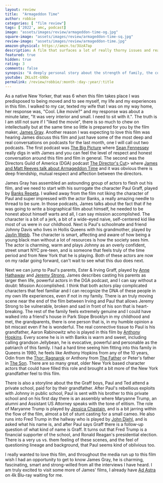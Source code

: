 ```yaml
---
layout: review
title:  "Armageddon Time"
author: robbie
categories: [ "film review"]
tags: ['2022', amc, podcast]
image: "assets/images/review/armageddon-time-og.jpg"
square-image: "assets/images/review/armageddon-time-sq.jpg"
review-image: "assets/images/review/armageddon-time.jpg"
amazon-physical: https://amzn.to/3UzA7ap
description: A film that surfaces a lot of really thorny issues and realities of growing up in NYC in the 1980s without truly interrogating or reckoning with those problems.
featured: true
hidden: true
rating: 3
comments: false
synopsis: "A deeply personal story about the strength of family, the complexity of friendship, and the generational pursuit of the American Dream."  
youtube: ZKLu3t-G9Do
permalink: /review/robbie/:month-:day-:year/:title
---
```

As a native New Yorker, that was 6 when this film takes place I was predisposed to being moved and to see myself, my life and my experiences in this film. I walked to my car, texted my wife that I was on my way home, her response was, "Cool. Like movie?" and my response was about a minute later, "It was very interior and small.  I need to sit with it.". The truth is I am still not sure if I "liked the movie", there is so much to chew on intellectually but at the same time so little is prepared for you by the film maker, <a href="https://www.imdb.com/name/nm0336695/">James Gray</a>. Another reason I was expecting to love this film was hearing James discuss this film and just have some of the most deep and real conversations on podcasts for the last month, one I will call out two podcasts. The first podcast was <a href="https://www.theringer.com/2022/11/1/23433919/ten-movies-to-see-right-now-plus-james-gray-returns">The Big Picture</a> where <a href="https://twitter.com/seanfennessey">Sean Fennessey</a> really digs in with James and you can feel the level of respect and honest conversation around this film and film in general. The second was the Directors Guild of America (DGA) podcast <a href="https://www.dga.org/Craft/Podcast.aspx">The Director's Cut</a>> where <a href="https://open.spotify.com/episode/3QTIUuwXQfaGmOkRBftwM6">James and Matt Reeves talk about Armageddon Time</a> and it was obvious there is deep friendship, mutual respect and affection between the directors.

James Gray has assembled an astounding group of actors to flesh out his film, and we need to start with his surrogate the character Paul Graff, played by <a href="https://www.imdb.com/name/nm8928696/">Banks Repeta</a>.  I walked away from the film not liking the character of Paul and super impressed with the actor Banks, a really amazing needle to thread to be sure.  In those podcasts, James talks about the fact that if he was going to write a biographical film about himself, he needed to be honest about himself warts and all, I can say mission accomplished.  The character is a bit of a jerk, a bit of a wide-eyed naive, self-centered kid like most of us were in our childhood.  Next is Paul's schoolmate and friend Johnny Davis who lives in Hollis Queens with his grandmother, played by <a href="https://www.imdb.com/name/nm12718872/">Jaylin Webb</a>. The character is smart, affecting and aware of how being a young black man without a lot of resources is how the society sees him. The actor is charming, warm and plays Johnny as an overly confident, street smart NYC pre-teen, and is someone that feels truly of the time period and from New York that he is playing. Both of these actors are now on my radar going forward, can't wait to see what this duo does next.

Next we can jump to Paul's parents, Ester & Irving Graff, played by <a href="https://www.imdb.com/name/nm0004266/">Anne Hathaway</a> and <a href="https://www.imdb.com/name/nm0834989/">Jeremy Strong</a>, James describes casting his parents as larger then life, powerful actors in the DGA podcast, and I can say without a doubt: Mission Accomplished.  I think that both actors play complicated characters that feel familiar and I can recognize the DNA of these people in my own life experiences, even if not in my family.  There is an truly moving scene near the end of the film between Irving and Paul that allows Jeremy Strong to be vulnerable, broken and sad in front of his son that is heart-breaking. The rest of the family feels extremely genuine and I could have walked into a friend's house in Park Slope Brooklyn in my childhood and met, the grandparents, there is one person that is, in my humble opinion a bit miscast even if he is wonderful.  The real connective tissue to Paul is his grandfather, Aaron Rabinowitz who is played in this film by <a href="https://www.imdb.com/name/nm0000164/">Anthony Hopkins</a>. Every scene he is in with Banks is warm and sweet, including calling grandson Jellybean, he is evocative, powerful and personable as the patriarch of this family.  I had a hard time seeing him fitting into this family in Queens in 1980, he feels like Anthony Hopkins from any of the 10 years, Odin from the <a href="https://www.imdb.com/title/tt3501632/">Thor: Ragnarok</a> or Anthony from <a href="https://www.imdb.com/title/tt10272386/">The Father</a> or Peter's father in <a href="https://www.imdb.com/title/tt14458442/">The Son</a>.  There are so many great, older New York based character actors that could have filled this role and brought a bit more of the New York grandfather feel to this film.

There is also a storyline about the the Graff boys, Paul and Ted attend a private school, paid for by their grandfather. After Paul's rebellious exploits with Johnny in public school, Paul is sent with his brother to this private school and on his first day there is an assembly where Maryanne Trump, an alumni and Assistant US Attorney speaks with the tone of elitism. The role of Maryanne Trump is played by <a href="https://www.imdb.com/name/nm1567113/">Jessica Chastain</a>, and is a bit jarring within the flow of the film, almost a bit of stunt casting for a small cameo.  He also runs into Fred Trump in the hallway who is played by <a href="https://www.imdb.com/name/nm0225963/">John Diehl</a>, and is asked what his name is, and after Paul says Graff there is a follow-up question of what kind of name is Graff. It turns out that Fred Trump is a financial supporter of the school, and Ronald Reagan's presidential election. There is a very us vs. them feeling of these scenes, and the feel of questioning lineage and background, that Paul seems kind of oblivious too.

I really wanted to love this film, and throughout the media run up to this film wish I had an opportunity to get to know James Gray, he is charming, fascinating, smart and strong-willed from all the interviews I have heard. I am truly excited to visit some more of James' films, I already have <a href="https://www.imdb.com/title/tt2935510/">Ad Astra</a> on 4k Blu-ray waiting for me.